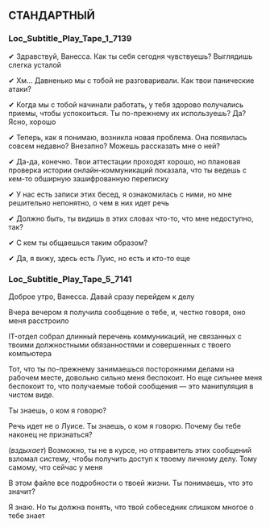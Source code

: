 ## СТАНДАРТНЫЙ 
### Loc_Subtitle_Play_Tape_1_7139
✔ Здравствуй, Ванесса. Как ты себя сегодня чувствуешь? Выглядишь слегка усталой

✔ Хм... Давненько мы с тобой не разговаривали. Как твои панические атаки?

✔ Когда мы с тобой начинали работать, у тебя здорово получались приемы, чтобы успокоиться. Ты по-прежнему их используешь? Да? Ясно, хорошо

✔ Теперь, как я понимаю, возникла новая проблема. Она появилась совсем недавно? Внезапно? Можешь рассказать мне о ней?

✔ Да-да, конечно. Твои аттестации проходят хорошо, но плановая проверка истории онлайн-коммуникаций показала, что ты ведешь с кем-то обширную зашифрованную переписку

✔ У нас есть записи этих бесед, я ознакомилась с ними, но мне решительно непонятно, о чем в них идет речь

✔ Должно быть, ты видишь в этих словах что-то, что мне недоступно, так?

✔ С кем ты общаешься таким образом?

✔ Да, я вижу, здесь есть Луис, но есть и кто-то еще

### Loc_Subtitle_Play_Tape_5_7141
Доброе утро, Ванесса. Давай сразу перейдем к делу

Вчера вечером я получила сообщение о тебе, и, честно говоря, оно меня расстроило

IT-отдел собрал длинный перечень коммуникаций, не связанных с твоими должностными обязанностями и совершенных с твоего компьютера

Тот, что ты по-прежнему занимаешься посторонними делами на рабочем месте, довольно сильно меня беспокоит. Но еще сильнее меня беспокоит то, что получаемые тобой сообщения — это манипуляция в чистом виде.

Ты знаешь, о ком я говорю?

Речь идет не о Луисе. Ты знаешь, о ком я говорю. Почему бы тебе наконец не признаться?

(*вздыхает*) Возможно, ты не в курсе, но отправитель этих сообщений взломал систему, чтобы получить доступ к твоему личному делу. Тому самому, что сейчас у меня

В этом файле все подробности о твоей жизни. Ты понимаешь, что это значит?

Я знаю. Но ты должна понять, что твой собеседник слишком многое о тебе знает
